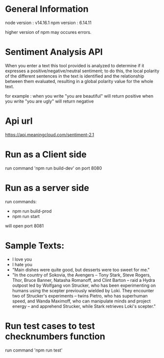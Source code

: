 # General Information

node version : v14.16.1
npm version : 6.14.11

higher version of npm may occures errors.

# Sentiment Analysis API 

When you enter a text this tool provided is analyzed to determine if it expresses a positive/negative/neutral sentiment; to do this, the local polarity of the different sentences in the text is identified and the relationship between them evaluated, resulting in a global polarity value for the whole text.

for example :
 when you write "you are beautiful" will return positive 
 when you write "you are ugly" will return negative

# Api url

https://api.meaningcloud.com/sentiment-2.1

# Run as a Client side

run command 'npm run build-dev' on port 8080

# Run as a server side

run commands:
- npm run build-prod
- npm run start

will open port 8081

# Sample Texts:
- I love you
- I hate you
- "Main dishes were quite good, but desserts were too sweet for me."
- "In the country of Sokovia, the Avengers – Tony Stark, Steve Rogers, Thor, Bruce Banner, Natasha Romanoff, and Clint Barton – raid a Hydra outpost led by Wolfgang von Strucker, who has been experimenting on humans using the scepter previously wielded by Loki. They encounter two of Strucker's experiments – twins Pietro, who has superhuman speed, and Wanda Maximoff, who can manipulate minds and project energy – and apprehend Strucker, while Stark retrieves Loki's scepter."

# Run test cases to test checknumbers function

run command 'npm run test'




